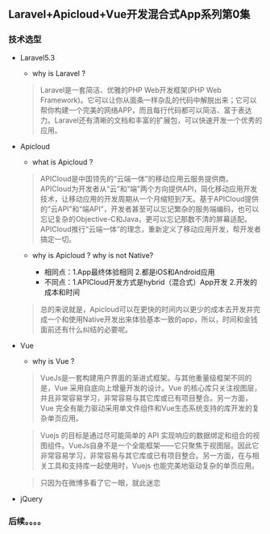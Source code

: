 ## Laravel+Apicloud+Vue开发混合式App系列第0集


### 技术选型

- Laravel5.3
	- why is Laravel ?
	> Laravel是一套简洁、优雅的PHP Web开发框架(PHP Web Framework)。它可以让你从面条一样杂乱的代码中解脱出来；它可以帮你构建一个完美的网络APP，而且每行代码都可以简洁、富于表达力。Laravel还有清晰的文档和丰富的扩展包，可以快速开发一个优秀的应用。

- Apicloud
	- what is Apicloud ?
	> APICloud是中国领先的“云端一体”的移动应用云服务提供商。APICloud为开发者从“云”和“端”两个方向提供API，简化移动应用开发技术，让移动应用的开发周期从一个月缩短到7天。基于APICloud提供的“云API”和“端API”，开发者甚至可以忘记繁杂的服务端编码，也可以忘记复杂的Objective-C和Java，更可以忘记那数不清的屏幕适配。APICloud推行“云端一体”的理念，重新定义了移动应用开发，帮开发者搞定一切。
	
	- why is Apicloud ? why is not Native?

		- 相同点：1.App最终体验相同 2.都是iOS和Android应用
		- 不同点：1.APICloud开发方式是hybrid（混合式）App开发 2.开发的成本和时间
	> 总的来说就是，Apicloud可以在更快的时间内以更少的成本去开发并完成一个和使用Native开发出来体验基本一致的app，所以，时间和金钱面前还有什么纠结的必要呢。

- Vue
	- why is Vue ?
	> VueJs是一套构建用户界面的渐进式框架。与其他重量级框架不同的是，Vue 采用自底向上增量开发的设计。Vue 的核心库只关注视图层，并且非常容易学习，非常容易与其它库或已有项目整合。另一方面，Vue 完全有能力驱动采用单文件组件和Vue生态系统支持的库开发的复杂单页应用。

	> Vuejs 的目标是通过尽可能简单的 API 实现响应的数据绑定和组合的视图组件。VueJs自身不是一个全能框架——它只聚焦于视图层。因此它非常容易学习，非常容易与其它库或已有项目整合。另一方面，在与相关工具和支持库一起使用时，Vuejs 也能完美地驱动复杂的单页应用。

	> 只因为在微博多看了它一眼，就此迷恋

- jQuery

### 后续。。。。